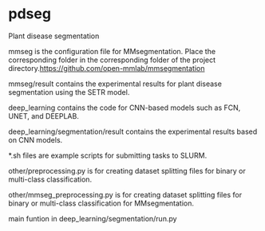 # pdseg
Plant disease segmentation

mmseg is the configuration file for MMsegmentation. Place the corresponding folder in the corresponding folder of the project directory.https://github.com/open-mmlab/mmsegmentation

mmseg/result contains the experimental results for plant disease segmentation using the SETR model.

deep_learning contains the code for CNN-based models such as FCN, UNET, and DEEPLAB.

deep_learning/segmentation/result contains the experimental results based on CNN models.

*.sh files are example scripts for submitting tasks to SLURM.

other/preprocessing.py is for creating dataset splitting files for binary or multi-class classification.

other/mmseg_preprocessing.py is for creating dataset splitting files for binary or multi-class classification for MMsegmentation.

main funtion in deep_learning/segmentation/run.py

